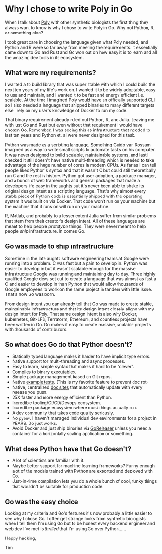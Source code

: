 # Why I chose to write Poly in Go

When I talk about [Poly](https://github.com/TimothyStiles/poly) with other synthetic biologists the first thing they always want to know is why I chose to write Poly in Go. Why not Python, R, or something else?

I took great care in choosing the language given what Poly needed, and Python and R were so far away from meeting the requirements. It essentially came down to Go and Rust and Go won out on how easy it is to learn and all the amazing dev tools in its ecosystem.

## What were my requirements?

I wanted a to build library that was super stable with which I could build the next ten years of my life's work on. I wanted it to be widely adoptable, easy to use and maintain, and I wanted it to be fast and energy efficient i.e. scalable. At the time I imagined Poly would have an officially supported CLI so I also needed a language that shipped binaries to many different targets else I rely on my user's knowledge of Docker to run my code.

That binary requirement already ruled out Python, R, and Julia. Leaving me with just Go and Rust but even without that requirement I would have chosen Go. Remember, I was seeing this as infrastructure that needed to last ten years and Python et. al were never designed for this task.

Python was made as a scripting language. Something Guido van Rossum imagined as a way to write small scripts to automate tasks on his computer. It was never designed to build scalable, maintainable systems, and last I checked it still doesn't have native multi-threading which is needed to take advantage of the huge number of cores in modern CPUs. As far as I can tell people liked Python's syntax and that it wasn't C but could still theoretically run C and the rest is history. Python got user adoption, a package manager, and a bunch of web frameworks and general packages that made a developers life easy in the aughts but it's never been able to shake its original design intent as a scripting language. That's why almost every stable piece of Python code is essentially shipped with the operating system it was built on via Docker. That code won't run on your machine but the machine that it runs on will run on your machine.

R, Matlab, and probably to a lesser extent Julia suffer from similar problems that stem from their creator's design intent. All of these languages are meant to help people *prototype* things. They were never meant to help people *ship* infrastructure. In comes Go.

## Go was made to ship infrastructure

Sometime in the late aughts software engineering teams at Google were running into a problem. C was fast but a pain to develop in. Python was easier to develop in but it wasn't scalable enough for the massive infrastructure Google was running and maintaining day to day. Three highly qualified Google devs set out to create a language that was almost as fast a C and easier to develop in than Python that would allow thousands of Google employees to work on the same project in tandem with little issue. That's how Go was born.

From design intent you can already tell that Go was made to create stable, maintainable infrastructure and that its design intent closely aligns with my design intent for Poly. That same design intent is also why Docker, kubernetes, Git-LFS, Terraform, Ethereum, and countless projects have been written in Go. Go makes it easy to create massive, scalable projects with thousands of contributors.

## So what does Go do that Python doesn't?

* Statically typed language makes it harder to have implicit type errors.
* Native support for multi-threading and async processes.
* Easy to learn, simple syntax that makes it hard to be "clever".
* Compiles to binary executables.
* Simple package management based on Git repos.
* Native [example tests](https://go.dev/blog/examples). (This is my favorite feature to prevent doc rot)
* Native, centralized [doc sites](https://pkg.go.dev/github.com/TimothyStiles/poly) that automatically update with every release you push.
* 25X faster and more energy efficient than Python.
* Incredible tooling/CI/CD/Devops ecosystem.
* Incredible package ecosystem where most things actually run.
* A dev community that takes code quality seriously.
* No `pyenv`. I haven't managed individual dev environments for a project in YEARS. Go just works.
* Avoid Docker and just ship binaries via [GoReleaser](https://github.com/goreleaser/goreleaser/) unless you need a container for a horizontally scaling application or something.

## What does Python have that Go doesn't?

* A lot of scientists are familiar with it.
* Maybe better support for machine learning frameworks? Funny enough alot of the models trained with Python are exported and deployed with Go.
* Just-in-time compilation lets you do a whole bunch of cool, funky things that wouldn't be suitable for production code.

## Go was the easy choice

Looking at my criteria and Go's features it's now probably a little easier to see why I chose Go. I often get strange looks from synthetic biologists when I tell them I'm using Go but to be honest every backend engineer and web dev I've met is *thrilled* that I'm using Go over Python......

Happy hacking,

Tim
